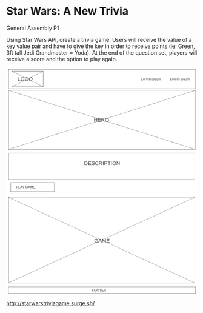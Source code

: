# Star Wars: A New Trivia

General Assembly P1

Using Star Wars API, create a trivia game. Users will receive the value of a key value pair and have to give the key in order to receive points (ie: Green, 3ft tall Jedi Grandmaster = Yoda). At the end of the question set, players will receive a score and the option to play again.

![Wireframe](Homepage.png)

http://starwarstriviagame.surge.sh/
